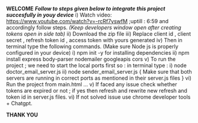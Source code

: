  ****WELCOME****
_**Follow to steps given below to integrate this project succesfully in youy device**_
i) Watch video: https://www.youtube.com/watch?v=-rcRf7yswfM ;uptill : 6:59 and accordingly follow steps. _(Keep developers window open after creating tokens open in side tab)_
ii) Download the zip file
iii) Replace client id , client secret , refresh token id , access token with yours generated
iv) Then in terminal type the following commands. (Make sure Node js is properly configured in your device)
        i) npm init -y for installing dependencies
        ii) npm install express body-parser nodemailer googleapis cors
v) To run the project ; we need to start the local ports first so : in terminal type :
        i) node doctor_email_server.js
        ii) node sender_email_server.js
        { Make sure that both servers are running in correct ports as mentioned in their server.js files }
vi) Run the project from main.html ...
v) If faced any issue check whether tokens are expired or not ; if yes then refresh and rewrite new refresh and token id in server.js files.
vi) If not solved issue use chrome developer tools + Chatgpt.

****THANK YOU****
